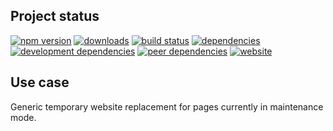 <!-- !/usr/bin/env markdown
-*- coding: utf-8 -*-
region header
Copyright Torben Sickert 16.12.2012

License
-------

This library written by Torben Sickert stand under a creative commons naming
3.0 unported license. see http://creativecommons.org/licenses/by/3.0/deed.de
endregion -->

Project status
--------------

[![npm version](https://badge.fury.io/js/maintenancewebsite.svg)](https://www.npmjs.com/package/maintenancewebsite)
[![downloads](https://img.shields.io/npm/dy/maintenancewebsite.svg)](https://www.npmjs.com/package/maintenancewebsite)
[![build status](https://travis-ci.org/thaibault/maintenanceWebsite.svg?branch=master)](https://travis-ci.org/thaibault/maintenanceWebsite)
[![dependencies](https://img.shields.io/david/thaibault/maintenancewebsite.svg)](https://david-dm.org/thaibault/maintenancewebsite)
[![development dependencies](https://img.shields.io/david/dev/thaibault/maintenancewebsite.svg)](https://david-dm.org/thaibault/maintenancewebsite?type=dev)
[![peer dependencies](https://img.shields.io/david/peer/thaibault/maintenancewebsite.svg)](https://david-dm.org/thaibault/maintenancewebsite?type=peer)
[![website](https://img.shields.io/website-up-down-green-red/http/torben.website/maintenanceWebsite.svg?label=website)](http://torben.website/maintenanceWebsite)

<!--|deDE:Einsatz-->
Use case
--------

Generic temporary website replacement for pages currently in maintenance mode.

<!-- region modline
vim: set tabstop=4 shiftwidth=4 expandtab:
vim: foldmethod=marker foldmarker=region,endregion:
endregion -->
